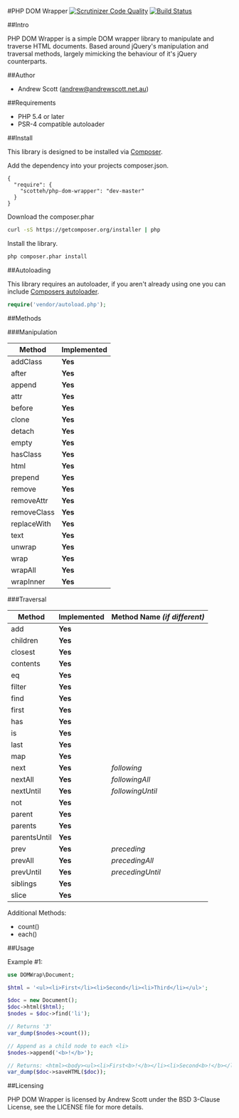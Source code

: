 #PHP DOM Wrapper
[![Scrutinizer Code Quality](https://scrutinizer-ci.com/g/scotteh/php-dom-wrapper/badges/quality-score.png?b=master)](https://scrutinizer-ci.com/g/scotteh/php-dom-wrapper/?branch=master) [![Build Status](https://travis-ci.org/scotteh/php-dom-wrapper.svg?branch=master)](https://travis-ci.org/scotteh/php-dom-wrapper)

##Intro

PHP DOM Wrapper is a simple DOM wrapper library to manipulate and traverse HTML documents. Based around jQuery's manipulation and traversal methods, largely mimicking the behaviour of it's jQuery counterparts.

##Author

 - Andrew Scott (andrew@andrewscott.net.au)

##Requirements

 - PHP 5.4 or later
 - PSR-4 compatible autoloader

##Install

This library is designed to be installed via [Composer](https://getcomposer.org/doc/).

Add the dependency into your projects composer.json.
```
{
  "require": {
    "scotteh/php-dom-wrapper": "dev-master"
  }
}
```

Download the composer.phar
``` bash
curl -sS https://getcomposer.org/installer | php
```

Install the library.
``` bash
php composer.phar install
```

##Autoloading

This library requires an autoloader, if you aren't already using one you can include [Composers autoloader](https://getcomposer.org/doc/01-basic-usage.md#autoloading).

``` php
require('vendor/autoload.php');
```

##Methods

###Manipulation

| Method | Implemented |
|--------|-------------|
| addClass    | **Yes** |
| after       | **Yes** |
| append      | **Yes** |
| attr        | **Yes** |
| before      | **Yes** |
| clone       | **Yes** |
| detach      | **Yes** |
| empty       | **Yes** |
| hasClass    | **Yes** |
| html        | **Yes** |
| prepend     | **Yes** |
| remove      | **Yes** |
| removeAttr  | **Yes** |
| removeClass | **Yes** |
| replaceWith | **Yes** |
| text        | **Yes** |
| unwrap      | **Yes** |
| wrap        | **Yes** |
| wrapAll     | **Yes** |
| wrapInner   | **Yes** |

###Traversal

| Method | Implemented | Method Name *(if different)* |
|--------|-------------|------------------------------|
| add          | **Yes** |
| children     | **Yes** |
| closest      | **Yes** |
| contents     | **Yes** |
| eq           | **Yes** |
| filter       | **Yes** |
| find         | **Yes** |
| first        | **Yes** |
| has          | **Yes** |
| is           | **Yes** |
| last         | **Yes** |
| map          | **Yes** |
| next         | **Yes** | *following* |
| nextAll      | **Yes** | *followingAll* |
| nextUntil    | **Yes** | *followingUntil* |
| not          | **Yes** |
| parent       | **Yes** |
| parents      | **Yes** |
| parentsUntil | **Yes** |
| prev         | **Yes** | *preceding* |
| prevAll      | **Yes** | *precedingAll* |
| prevUntil    | **Yes** | *precedingUntil* |
| siblings     | **Yes** |
| slice        | **Yes** |

Additional Methods:

* count()
* each()

##Usage

Example #1:
``` php
use DOMWrap\Document;

$html = '<ul><li>First</li><li>Second</li><li>Third</li></ul>';

$doc = new Document();
$doc->html($html);
$nodes = $doc->find('li');

// Returns '3'
var_dump($nodes->count());

// Append as a child node to each <li>
$nodes->append('<b>!</b>');

// Returns: <html><body><ul><li>First<b>!</b></li><li>Second<b>!</b></li><li>Third<b>!</b></li></ul></body></html>
var_dump($doc->saveHTML($doc));
```

##Licensing

PHP DOM Wrapper is licensed by Andrew Scott under the BSD 3-Clause License, see the LICENSE file for more details.
